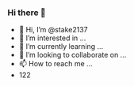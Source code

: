 ### Hi there 👋
- 👋 Hi, I’m @stake2137
- 👀 I’m interested in ...
- 🌱 I’m currently learning ...
- 💞️ I’m looking to collaborate on ...
- 📫 How to reach me ...
- 122
<!--
**Themanhdh/themanhdh** is a ✨ _special_ ✨ repository because its `README.md` (this file) appears on your GitHub profile.


